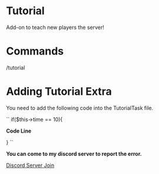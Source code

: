 # Tutorial
Add-on to teach new players the server!


# Commands
/tutorial


# Adding Tutorial Extra
You need to add the following code into the TutorialTask ​​file.

``
if($this->time == 10){     

**Code Line**     

}
``

**You can come to my discord server to report the error.**

[Discord Server Join](https://discord.gg/kBdTACc)
